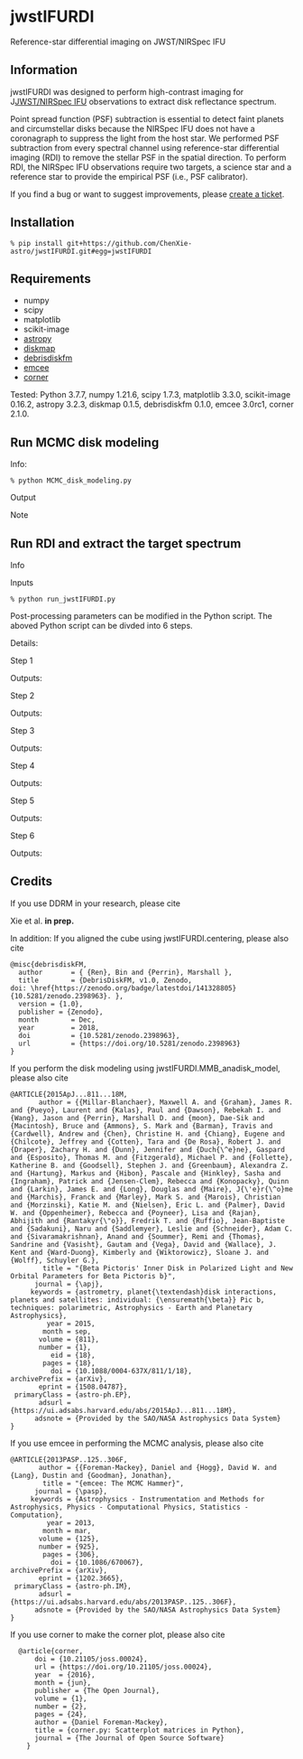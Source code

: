 # jwstIFURDI
Reference-star differential imaging on JWST/NIRSpec IFU

Information
-----------

jwstIFURDI was designed to perform high-contrast imaging for J[JWST/NIRSpec IFU](https://jwst-docs.stsci.edu/jwst-near-infrared-spectrograph#gsc.tab=0) observations to extract disk reflectance spectrum.  

Point spread function (PSF) subtraction is essential to detect faint planets and circumstellar disks because the NIRSpec IFU does not have a coronagraph to suppress the light from the host star. 
We performed PSF subtraction from every spectral channel using reference-star differential imaging (RDI) to remove the stellar PSF in the spatial direction.
To perform RDI, the NIRSpec IFU observations require two targets, a science star and a reference star to provide the empirical PSF (i.e., PSF calibrator).


If you find a bug or want to suggest improvements, please [create a ticket](https://github.com/ChenXie-astro/jwstIFURDI/issues).


Installation
------------
```
% pip install git+https://github.com/ChenXie-astro/jwstIFURDI.git#egg=jwstIFURDI
```

Requirements
------------
  - numpy
  - scipy
  - matplotlib
  - scikit-image
  - [astropy](https://www.astropy.org)
  - [diskmap]()
  - [debrisdiskfm]()
  - [emcee](https://emcee.readthedocs.io/en/stable/)
  - [corner](https://corner.readthedocs.io/en/latest/)

Tested: Python 3.7.7, numpy 1.21.6, scipy 1.7.3, matplotlib 3.3.0, scikit-image 0.16.2, astropy 3.2.3, diskmap 0.1.5, debrisdiskfm 0.1.0, emcee 3.0rc1, corner 2.1.0.


Run MCMC disk modeling
----------------------
Info:

```
% python MCMC_disk_modeling.py
```

Output

Note

Run RDI and extract the target spectrum 
-----------------------------------
Info 

Inputs

```
% python run_jwstIFURDI.py
```
Post-processing parameters can be modified in the Python script. The aboved Python script can be divded into 6 steps.

Details:

Step 1

Outputs:

Step 2

Outputs:

Step 3

Outputs:

Step 4

Outputs:


Step 5

Outputs:

Step 6

Outputs:


Credits
-------
If you use DDRM in your research, please cite

Xie et al. **in prep.**



In addition:
If you aligned the cube using jwstIFURDI.centering, please also cite
```
@misc{debrisdiskFM,
  author       = { {Ren}, Bin and {Perrin}, Marshall },
  title        = {DebrisDiskFM, v1.0, Zenodo,
doi: \href{https://zenodo.org/badge/latestdoi/141328805}{10.5281/zenodo.2398963}. },
  version = {1.0},
  publisher = {Zenodo},
  month        = Dec,
  year         = 2018,
  doi          = {10.5281/zenodo.2398963},
  url          = {https://doi.org/10.5281/zenodo.2398963}
}
```

If you perform the disk modeling using jwstIFURDI.MMB_anadisk_model, please also cite
```
@ARTICLE{2015ApJ...811...18M,
       author = {{Millar-Blanchaer}, Maxwell A. and {Graham}, James R. and {Pueyo}, Laurent and {Kalas}, Paul and {Dawson}, Rebekah I. and {Wang}, Jason and {Perrin}, Marshall D. and {moon}, Dae-Sik and {Macintosh}, Bruce and {Ammons}, S. Mark and {Barman}, Travis and {Cardwell}, Andrew and {Chen}, Christine H. and {Chiang}, Eugene and {Chilcote}, Jeffrey and {Cotten}, Tara and {De Rosa}, Robert J. and {Draper}, Zachary H. and {Dunn}, Jennifer and {Duch{\^e}ne}, Gaspard and {Esposito}, Thomas M. and {Fitzgerald}, Michael P. and {Follette}, Katherine B. and {Goodsell}, Stephen J. and {Greenbaum}, Alexandra Z. and {Hartung}, Markus and {Hibon}, Pascale and {Hinkley}, Sasha and {Ingraham}, Patrick and {Jensen-Clem}, Rebecca and {Konopacky}, Quinn and {Larkin}, James E. and {Long}, Douglas and {Maire}, J{\'e}r{\^o}me and {Marchis}, Franck and {Marley}, Mark S. and {Marois}, Christian and {Morzinski}, Katie M. and {Nielsen}, Eric L. and {Palmer}, David W. and {Oppenheimer}, Rebecca and {Poyneer}, Lisa and {Rajan}, Abhijith and {Rantakyr{\"o}}, Fredrik T. and {Ruffio}, Jean-Baptiste and {Sadakuni}, Naru and {Saddlemyer}, Leslie and {Schneider}, Adam C. and {Sivaramakrishnan}, Anand and {Soummer}, Remi and {Thomas}, Sandrine and {Vasisht}, Gautam and {Vega}, David and {Wallace}, J. Kent and {Ward-Duong}, Kimberly and {Wiktorowicz}, Sloane J. and {Wolff}, Schuyler G.},
        title = "{Beta Pictoris' Inner Disk in Polarized Light and New Orbital Parameters for Beta Pictoris b}",
      journal = {\apj},
     keywords = {astrometry, planet{\textendash}disk interactions, planets and satellites: individual: {\ensuremath{\beta}} Pic b, techniques: polarimetric, Astrophysics - Earth and Planetary Astrophysics},
         year = 2015,
        month = sep,
       volume = {811},
       number = {1},
          eid = {18},
        pages = {18},
          doi = {10.1088/0004-637X/811/1/18},
archivePrefix = {arXiv},
       eprint = {1508.04787},
 primaryClass = {astro-ph.EP},
       adsurl = {https://ui.adsabs.harvard.edu/abs/2015ApJ...811...18M},
      adsnote = {Provided by the SAO/NASA Astrophysics Data System}
}
```

If you use emcee in performing the MCMC analysis, please also cite
```
@ARTICLE{2013PASP..125..306F,
       author = {{Foreman-Mackey}, Daniel and {Hogg}, David W. and {Lang}, Dustin and {Goodman}, Jonathan},
        title = "{emcee: The MCMC Hammer}",
      journal = {\pasp},
     keywords = {Astrophysics - Instrumentation and Methods for Astrophysics, Physics - Computational Physics, Statistics - Computation},
         year = 2013,
        month = mar,
       volume = {125},
       number = {925},
        pages = {306},
          doi = {10.1086/670067},
archivePrefix = {arXiv},
       eprint = {1202.3665},
 primaryClass = {astro-ph.IM},
       adsurl = {https://ui.adsabs.harvard.edu/abs/2013PASP..125..306F},
      adsnote = {Provided by the SAO/NASA Astrophysics Data System}
}
```

If you use corner to make the corner plot, please also cite
```
  @article{corner,
      doi = {10.21105/joss.00024},
      url = {https://doi.org/10.21105/joss.00024},
      year  = {2016},
      month = {jun},
      publisher = {The Open Journal},
      volume = {1},
      number = {2},
      pages = {24},
      author = {Daniel Foreman-Mackey},
      title = {corner.py: Scatterplot matrices in Python},
      journal = {The Journal of Open Source Software}
    }
```
